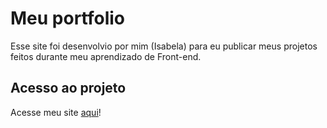 <h1>Meu portfolio</h1>
<p>Esse site foi desenvolvio por mim (Isabela) para eu publicar meus projetos feitos durante meu aprendizado de Front-end.</p>
<h2>Acesso ao projeto</h2>
<p>Acesse meu site <a href="www.isabela.zambe.com.br">aqui</a>!</p>
